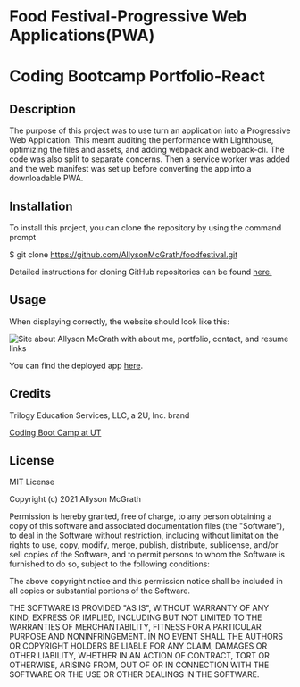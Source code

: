 # Food Festival-Progressive Web Applications(PWA)

# Coding Bootcamp Portfolio-React

## Description

The purpose of this project was to use turn an application into a Progressive Web Application. This meant auditing the performance with Lighthouse, optimizing the files and assets, and adding webpack and webpack-cli. The code was also split to separate concerns. Then a service worker was added and the web manifest was set up before converting the app into a downloadable PWA.

## Installation

To install this project, you can clone the repository by using the command prompt

$ git clone https://github.com/AllysonMcGrath/foodfestival.git

Detailed instructions for cloning GitHub repositories can be found [here.](https://docs.github.com/en/github/creating-cloning-and-archiving-repositories/cloning-a-repository-from-github/cloning-a-repository)



## Usage

When displaying correctly, the website should look like this:

![Site about Allyson McGrath with about me, portfolio, contact, and resume links ](./src/assets/images/reactportfoliosite.JPG)


You can find the deployed app [here](https://allysonmcgrath.github.io/react-portfolio/).





## Credits

Trilogy Education Services, LLC, a 2U, Inc. brand

[Coding Boot Camp at UT](https://github.com/the-Coding-Boot-Camp-at-UT)


## License

MIT License

Copyright (c) 2021 Allyson McGrath

Permission is hereby granted, free of charge, to any person obtaining a copy
of this software and associated documentation files (the "Software"), to deal
in the Software without restriction, including without limitation the rights
to use, copy, modify, merge, publish, distribute, sublicense, and/or sell
copies of the Software, and to permit persons to whom the Software is
furnished to do so, subject to the following conditions:

The above copyright notice and this permission notice shall be included in all
copies or substantial portions of the Software.

THE SOFTWARE IS PROVIDED "AS IS", WITHOUT WARRANTY OF ANY KIND, EXPRESS OR
IMPLIED, INCLUDING BUT NOT LIMITED TO THE WARRANTIES OF MERCHANTABILITY,
FITNESS FOR A PARTICULAR PURPOSE AND NONINFRINGEMENT. IN NO EVENT SHALL THE
AUTHORS OR COPYRIGHT HOLDERS BE LIABLE FOR ANY CLAIM, DAMAGES OR OTHER
LIABILITY, WHETHER IN AN ACTION OF CONTRACT, TORT OR OTHERWISE, ARISING FROM,
OUT OF OR IN CONNECTION WITH THE SOFTWARE OR THE USE OR OTHER DEALINGS IN THE
SOFTWARE.
